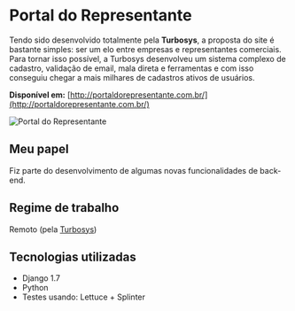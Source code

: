 # Portal do Representante

Tendo sido desenvolvido totalmente pela __Turbosys__, a proposta do site é bastante simples: ser um elo entre empresas e representantes comerciais. Para tornar isso possível, a Turbosys desenvolveu um sistema complexo de cadastro, validação de email, mala direta e ferramentas e com isso conseguiu chegar a mais milhares de cadastros ativos de usuários.

__Disponível em:__ [http://portaldorepresentante.com.br/](http://portaldorepresentante.com.br/)

![Portal do Representante](https://raw.github.com/hmleal/Portfolio/master/latest_work/img/portal-representante.jpg "Portal do Representante")

## Meu papel

Fiz parte do desenvolvimento de algumas novas funcionalidades de back-end.

## Regime de trabalho

Remoto (pela [Turbosys](http://www.turbosys.com.br/))

## Tecnologias utilizadas

* Django 1.7
* Python
* Testes usando: Lettuce + Splinter
